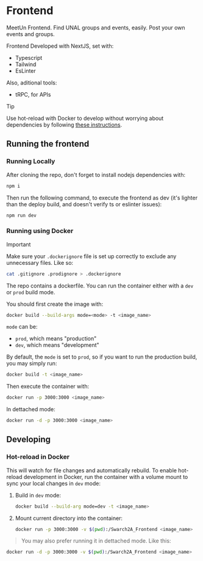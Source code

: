 # Frontend

MeetUn Frontend. Find UNAL groups and events, easily. Post your own events and groups.

Frontend Developed with NextJS, set with:

- Typescript
- Tailwind
- EsLinter

Also, aditional tools:

- tRPC, for APIs

> [!TIP]
> Use hot-reload with Docker to develop without worrying about dependencies by
> following [these instructions](#hot-reload-in-docker).

## Running the frontend

### Running Locally

After cloning the repo, don't forget to install nodejs dependencies with:

```sh
npm i
```

Then run the following command, to execute the frontend as dev (it's lighter than the deploy build, and doesn't verify ts or eslinter issues):

```sh
npm run dev
```

### Running using Docker

> [!IMPORTANT]
> Make sure your `.dockerignore` file is set up correctly to exclude any
> unnecessary files. Like so:

```sh
cat .gitignore .prodignore > .dockerignore
```

The repo contains a dockerfile. You can run the container either with a `dev` or
`prod` build mode.

You should first create the image with:

```sh
docker build --build-args mode=<mode> -t <image_name>
```

`mode` can be:

- `prod`, which means "production"
- `dev`, which means "development"

By default, the `mode` is set to `prod`, so if you want to run the production build,
you may simply run:

```sh
docker build -t <image_name>
```

Then execute the container with:

```sh
docker run -p 3000:3000 <image_name>
```

In dettached mode:

```sh
docker run -d -p 3000:3000 <image_name>
```

## Developing

### Hot-reload in Docker

This will watch for file changes and automatically rebuild. To enable hot-reload
development in Docker, run the container with a volume mount to sync your local
changes in `dev` mode:

1. Build in `dev` mode:

    ```sh
    docker build --build-arg mode=dev -t <image_name>
    ```

1. Mount current directory into the container:

    ```sh
    docker run -p 3000:3000 -v $(pwd):/Swarch2A_Frontend <image_name>
    ```

> You may also prefer running it in dettached mode. Like this:

```sh
docker run -d -p 3000:3000 -v $(pwd):/Swarch2A_Frontend <image_name>
```
